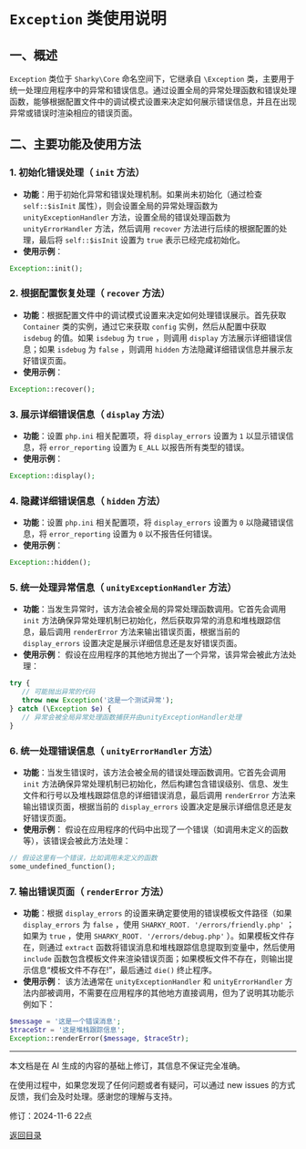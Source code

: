# `Exception` 类使用说明

## 一、概述

 `Exception` 类位于 `Sharky\Core` 命名空间下，它继承自 `\Exception` 类，主要用于统一处理应用程序中的异常和错误信息。通过设置全局的异常处理函数和错误处理函数，能够根据配置文件中的调试模式设置来决定如何展示错误信息，并且在出现异常或错误时渲染相应的错误页面。

## 二、主要功能及使用方法

### 1. 初始化错误处理（ `init` 方法）

- **功能**：用于初始化异常和错误处理机制。如果尚未初始化（通过检查 `self::$isInit` 属性），则会设置全局的异常处理函数为 `unityExceptionHandler` 方法，设置全局的错误处理函数为 `unityErrorHandler` 方法，然后调用 `recover` 方法进行后续的根据配置的处理，最后将 `self::$isInit` 设置为 `true` 表示已经完成初始化。
- **使用示例**：

 ``` php
Exception::init();
 ```

### 2. 根据配置恢复处理（ `recover` 方法）

- **功能**：根据配置文件中的调试模式设置来决定如何处理错误展示。首先获取 `Container` 类的实例，通过它来获取 `config` 实例，然后从配置中获取 `isdebug` 的值。如果 `isdebug` 为 `true` ，则调用 `display` 方法展示详细错误信息；如果 `isdebug` 为 `false` ，则调用 `hidden` 方法隐藏详细错误信息并展示友好错误页面。
- **使用示例**：

 ``` php
Exception::recover();
 ```

### 3. 展示详细错误信息（ `display` 方法）

- **功能**：设置 `php.ini` 相关配置项，将 `display_errors` 设置为 `1` 以显示错误信息，将 `error_reporting` 设置为 `E_ALL` 以报告所有类型的错误。
- **使用示例**：

 ``` php
Exception::display();
 ```

### 4. 隐藏详细错误信息（ `hidden` 方法）

- **功能**：设置 `php.ini` 相关配置项，将 `display_errors` 设置为 `0` 以隐藏错误信息，将 `error_reporting` 设置为 `0` 以不报告任何错误。
- **使用示例**：

 ``` php
Exception::hidden();
 ```

### 5. 统一处理异常信息（ `unityExceptionHandler` 方法）

- **功能**：当发生异常时，该方法会被全局的异常处理函数调用。它首先会调用 `init` 方法确保异常处理机制已初始化，然后获取异常的消息和堆栈跟踪信息，最后调用 `renderError` 方法来输出错误页面，根据当前的 `display_errors` 设置决定是展示详细信息还是友好错误页面。
- **使用示例**：
假设在应用程序的其他地方抛出了一个异常，该异常会被此方法处理：

 ``` php
try {
    // 可能抛出异常的代码
    throw new Exception('这是一个测试异常');
} catch (\Exception $e) {
    // 异常会被全局异常处理函数捕获并由unityExceptionHandler处理
}
 ```

### 6. 统一处理错误信息（ `unityErrorHandler` 方法）

- **功能**：当发生错误时，该方法会被全局的错误处理函数调用。它首先会调用 `init` 方法确保异常处理机制已初始化，然后构建包含错误级别、信息、发生文件和行号以及堆栈跟踪信息的详细错误消息，最后调用 `renderError` 方法来输出错误页面，根据当前的 `display_errors` 设置决定是展示详细信息还是友好错误页面。
- **使用示例**：
假设在应用程序的代码中出现了一个错误（如调用未定义的函数等），该错误会被此方法处理：

 ``` php
// 假设这里有一个错误，比如调用未定义的函数
some_undefined_function();
 ```

### 7. 输出错误页面（ `renderError` 方法）

- **功能**：根据 `display_errors` 的设置来确定要使用的错误模板文件路径（如果 `display_errors` 为 `false` ，使用 `SHARKY_ROOT. '/errors/friendly.php'` ；如果为 `true` ，使用 `SHARKY_ROOT. '/errors/debug.php'` ）。如果模板文件存在，则通过 `extract` 函数将错误消息和堆栈跟踪信息提取到变量中，然后使用 `include` 函数包含模板文件来渲染错误页面；如果模板文件不存在，则输出提示信息“模板文件不存在!”，最后通过 `die()` 终止程序。
- **使用示例**：
该方法通常在 `unityExceptionHandler` 和 `unityErrorHandler` 方法内部被调用，不需要在应用程序的其他地方直接调用，但为了说明其功能示例如下：

 ``` php
$message = '这是一个错误消息';
$traceStr = '这是堆栈跟踪信息';
Exception::renderError($message, $traceStr);
 ```

---

本文档是在 AI 生成的内容的基础上修订，其信息不保证完全准确。

在使用过程中，如果您发现了任何问题或者有疑问，可以通过 new issues 的方式反馈，我们会及时处理。感谢您的理解与支持。

修订：2024-11-6 22点

[返回目录](/SharkPHP.md)
